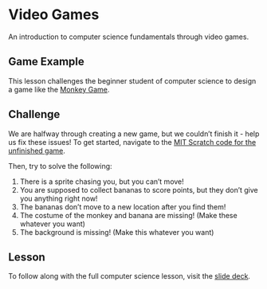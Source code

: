 # Video Games
An introduction to computer science fundamentals through video games.

## Game Example

This lesson challenges the beginner student of computer science to design a game like the [Monkey Game](https://scratch.mit.edu/projects/86080676/). 

## Challenge

We are halfway through creating a new game, but we couldn’t finish it - help us fix these issues! To get started, navigate to the [MIT Scratch code for the unfinished game](https://scratch.mit.edu/projects/185666223/). 

Then, try to solve the following:

1. There is a sprite chasing you, but you can’t move!
2. You are supposed to collect bananas to score points, but they don’t give you anything right now!
3. The bananas don’t move to a new location after you find them!
4. The costume of the monkey and banana are missing! (Make these whatever you want)
5. The background is missing! (Make this whatever you want)

## Lesson

To follow along with the full computer science lesson, visit the [slide deck](https://github.com/alahnala/STEM-Society-VideoGames/blob/main/Game%20Programming.pdf).

